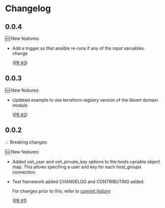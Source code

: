 # Changelog

## 0.0.4

🆕 New features:

- Add a trigger so that ansible re-runs if any of the input
  varuables change


  ([PR #3](https://github.com/srb3/terraform-ansible-role/pull/3))

## 0.0.3

🆕 New features:

- Updated example to use terraform registry version of
  the libvert domain module

  ([PR #2](https://github.com/srb3/terraform-ansible-role/pull/2))

## 0.0.2

💥 Breaking changes:

🆕 New features:

- Added ssh_user and ssh_private_key options to
  the hosts variable object map. This allows specifing a user
  and key for each host_groups connection.

- Test framework added
  CHANGELOG and CONTRIBUTING added.

  For changes prior to this, refer to [commit history](https://github.com/srb3/terraform-ansible-role/commits/main)

  ([PR #1](https://github.com/srb3/terraform-ansible-role/pull/1))
